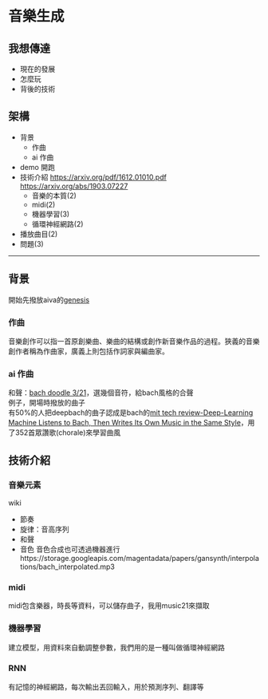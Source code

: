 # 音樂生成
## 我想傳達
* 現在的發展
* 怎麼玩
* 背後的技術
## 架構
* 背景
  * 作曲
  * ai 作曲
* demo 開跑
* 技術介紹
https://arxiv.org/pdf/1612.01010.pdf
https://arxiv.org/abs/1903.07227
  * 音樂的本質(2)
  * midi(2)
  * 機器學習(3)
  * 循環神經網路(2)
* 播放曲目(2)
* 問題(3)

---

## 背景
開始先撥放aiva的[genesis](https://soundcloud.com/user-95265362/sets/genesis)
### 作曲
音樂創作可以指一首原創樂曲、樂曲的結構或創作新音樂作品的過程。狹義的音樂創作者稱為作曲家，廣義上則包括作詞家與編曲家。
### ai 作曲
和聲：[bach doodle 3/21](https://www.google.com/doodles/celebrating-johann-sebastian-bach)，選幾個音符，給bach風格的合聲<br>
例子，開場時撥放的曲子<br>
有50%的人把deepbach的曲子認成是bach的[mit tech review-Deep-Learning Machine Listens to Bach, Then Writes Its Own Music in the Same Style](https://www.technologyreview.com/s/603137/deep-learning-machine-listens-to-bach-then-writes-its-own-music-in-the-same-style/)，用了352首眾讚歌(chorale)來學習曲風
## 技術介紹
### 音樂元素
wiki
* 節奏
* 旋律：音高序列
* 和聲
* 音色
音色合成也可透過機器進行https://storage.googleapis.com/magentadata/papers/gansynth/interpolations/bach_interpolated.mp3
### midi
midi包含樂器，時長等資料，可以儲存曲子，我用music21來擷取
### 機器學習
建立模型，用資料來自動調整參數，我們用的是一種叫做循環神經網路
### RNN
有記憶的神經網路，每次輸出丟回輸入，用於預測序列、翻譯等
